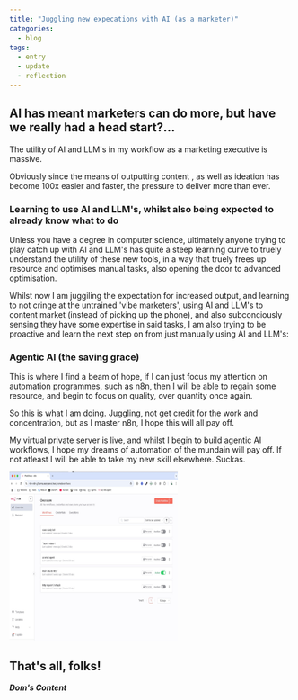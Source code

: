 ```yaml
---
title: "Juggling new expecations with AI (as a marketer)"
categories:
  - blog
tags:
  - entry
  - update
  - reflection
---
```

## AI has meant marketers can do more, but have we really had a head start?...<br/>

The utility of AI and LLM's in my workflow as a marketing executive is massive.

Obviously since the means of outputting content , as well as ideation has become 100x easier and faster, the pressure to deliver more than ever.

### Learning to use AI and LLM's, whilst also being expected to already know what to do

Unless you have a degree in computer science, ultimately anyone trying to play catch up with AI and LLM's has quite a steep learning curve to truely understand the utility of these new tools, in a way that truely frees up resource and optimises manual tasks, also opening the door to advanced optimisation.

Whilst now I am juggiling the expectation for increased output, and learning to not cringe at the untrained 'vibe marketers', using AI and LLM's to content market (instead of picking up the phone), and also subconciously sensing they have some expertise in said tasks, I am also trying to be proactive and learn the next step on from just manually using AI and LLM's:

### Agentic AI (the saving grace)

This is where I find a beam of hope, if I can just focus my attention on automation programmes, such as n8n, then I will be able to regain some resource, and begin to focus on quality, over quantity once again.

So this is what I am doing. Juggling, not get credit for the work and concentration, but as I master n8n, I hope this will all pay off.

My virtual private server is live, and whilst I begin to build agentic AI workflows, I hope my dreams of automation of the mundain will pay off. If not atleast I will be able to take my new skill elsewhere. Suckas.

<img src="/assets/images/my-new-n8n.jpeg" alt="Building a n8n workflow for marketing taks" style="height: 300px; width:300px;"/>

## That's all, folks!

_**Dom's Content**_
